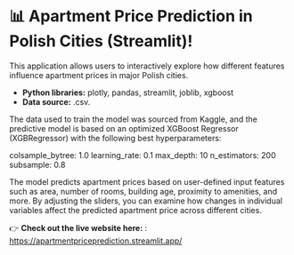 # 📊 Apartment Price Prediction in Polish Cities (Streamlit)!

This application allows users to interactively explore how different features influence apartment prices in major Polish cities.
* **Python libraries:** plotly, pandas, streamlit, joblib, xgboost
* **Data source:** .csv.

The data used to train the model was sourced from Kaggle, and the predictive model is based on an optimized XGBoost Regressor (XGBRegressor) with the following best hyperparameters:

colsample_bytree: 1.0
learning_rate: 0.1
max_depth: 10
n_estimators: 200
subsample: 0.8

The model predicts apartment prices based on user-defined input features such as area, number of rooms, building age, proximity to amenities, and more.
By adjusting the sliders, you can examine how changes in individual variables affect the predicted apartment price across different cities.

👉 **Check out the live website here:** :
https://apartmentpriceprediction.streamlit.app/
